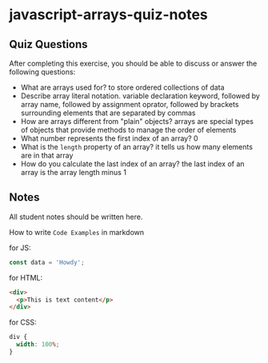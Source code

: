 # javascript-arrays-quiz-notes

## Quiz Questions

After completing this exercise, you should be able to discuss or answer the following questions:

- What are arrays used for?
  to store ordered collections of data
- Describe array literal notation.
  variable declaration keyword, followed by array name, followed by assignment oprator, followed by brackets surrounding elements that are separated by commas
- How are arrays different from "plain" objects?
  arrays are special types of objects that provide methods to manage the order of elements
- What number represents the first index of an array?
  0
- What is the `length` property of an array?
  it tells us how many elements are in that array
- How do you calculate the last index of an array?
  the last index of an array is the array length minus 1

## Notes

All student notes should be written here.

How to write `Code Examples` in markdown

for JS:

```javascript
const data = 'Howdy';
```

for HTML:

```html
<div>
  <p>This is text content</p>
</div>
```

for CSS:

```css
div {
  width: 100%;
}
```

